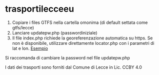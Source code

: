 # trasportilecceeu
 
1) Copiare i files GTFS nella cartella omonima (di default settata come gtfs/lecce)
2) Lanciare updatepw.php (passwordiniziale)
3) Il file index.php richiede la georeferenzazione automatica su https. Se non è disponibile, utilizzare direttamente locator.php con i parametri di lat e lon. [Esempio](https://www.piersoft.it/trasportilecceeu/locator.php?lat=40.346118920850095&lon=18.16610813140869)

Si raccomanda di cambiare la password nel file updatepw.php

I dati dei trasporti sono forniti dal Comune di Lecce in Lic. CCBY 4.0
